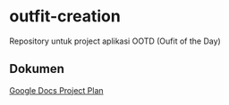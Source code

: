# outfit-creation
Repository untuk project aplikasi OOTD (Oufit of the Day)

## Dokumen

[Google Docs Project Plan](https://docs.google.com/document/u/1/d/1j4Gsytw3bQ8B2zaTJDEOudDSV0Bc0tFaulbrbLZ0qAU/edit?usp=sharing)
